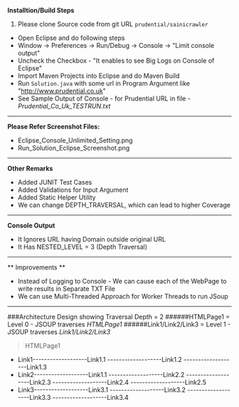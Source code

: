 **Installtion/Build Steps**
    
1. Please clone Source code from git URL <code>prudential/sainicrawler</code>

+ Open Eclipse and do following steps
+ Window -> Preferences -> Run/Debug -> Console -> "Limit console output"<br/>
+ Uncheck the Checkbox - "It enables to see Big Logs on Console of Eclipse"
+ Import Maven Projects into Eclipse and do Maven Build
+ Run <code>Solution.java</code> with some url in Program Argument like "http://www.prudential.co.uk"
+ See Sample Output of Console - for Prudential URL in file - *Prudential_Co_Uk_TESTRUN.txt*

-------
**Please Refer Screenshot Files:**
- Eclipse_Console_Unlimited_Setting.png
- Run_Solution_Eclipse_Screenshot.png
-------

**Other Remarks**
- Added JUNIT Test Cases
- Added Validations for Input Argument
- Added Static Helper Utility
- We can change DEPTH_TRAVERSAL, which can lead to higher Coverage
-------
**Console Output**

- It Ignores URL having Domain outside original URL
- It Has NESTED_LEVEL = 3 (Depth Traversal)

-------

** Improvements **
- Instead of Logging to Console - We can cause each of the WebPage to write results in Separate TXT File
- We can use Multi-Threaded Approach for Worker Threads to run JSoup
 

-------
 
###Architecture Design showing Traversal Depth = 2
######HTMLPage1 = Level 0  -  JSOUP traverses _HTMLPage1_
######Link1/Link2/Link3 = Level 1  -  JSOUP traverses _Link1/Link2/Link3_
>HTMLPage1
* Link1-------------------Link1.1
        -------------------Link1.2
        -------------------Link1.3
 * Link2-------------------Link1.1
        -------------------Link2.2
        -------------------Link2.3
        -------------------Link2.4
        -------------------Link2.5
 * Link3-------------------Link3.1
        -------------------Link3.2
        -------------------Link3.3
        -------------------Link3.4 


   
